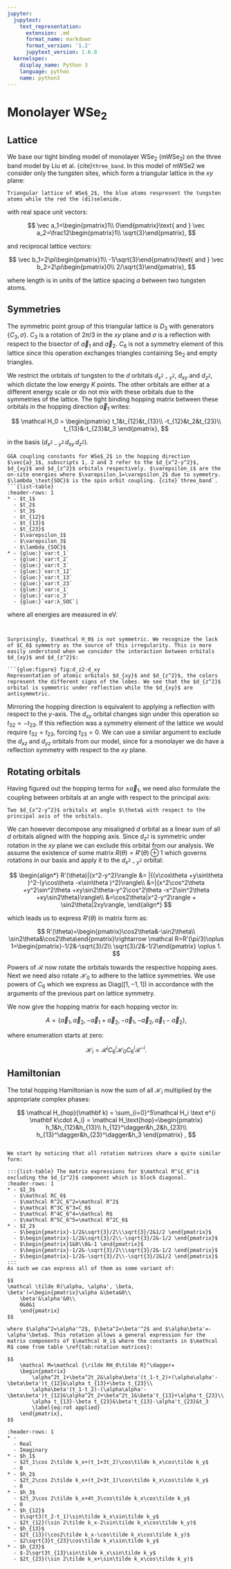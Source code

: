 ```yaml
---
jupyter:
  jupytext:
    text_representation:
      extension: .md
      format_name: markdown
      format_version: '1.2'
      jupytext_version: 1.6.0
  kernelspec:
    display_name: Python 3
    language: python
    name: python3
---
```


# Monolayer WSe$_2$


## Lattice
We base our tight binding model of monolayer WSe$_2$ (mWSe$_2$) on the three band model by Liu et al. {cite}`three_band`. In this model of mWSe2 we consider only the tungsten sites, which form a triangular lattice in the $xy$ plane: 


```{glue:figure} fig:lattice
Triangular lattice of WSe$_2$, the blue atoms respresent the tungsten atoms while the red the (di)selenide.
```

with real space unit vectors:

$$
\vec a_1=\begin{pmatrix}1\\ 0\end{pmatrix}\text{ and } \vec a_2=\frac12\begin{pmatrix}1\\ \sqrt{3}\end{pmatrix},    
$$

and reciprocal lattice vectors:

$$
\vec b_1=2\pi\begin{pmatrix}1\\ -1/\sqrt{3}\end{pmatrix}\text{ and } \vec b_2=2\pi\begin{pmatrix}0\\ 2/\sqrt{3}\end{pmatrix},    
$$

where length is in units of the lattice spacing $a$ between two tungsten atoms.


## Symmetries

The symmetric point group of this triangular lattice is $D_3$ with generators $\{C_3, \sigma\}$. $C_3$ is a rotation of $2\pi/3$ in the $xy$ plane and $\sigma$ is a reflection with respect to the bisector of $\vec a_1$ and $\vec a_2$. $C_6$ is not a symmetry element of this lattice since this operation exchanges triangles containing Se$_2$ and empty triangles.

We restrict the orbitals of tungsten to the $d$ orbitals $d_{x^2-y^2}$, $d_{xy}$ and $d_{z^2}$, which dictate the low energy $K$ points. The other orbitals are either at a different energy scale or do not mix with these orbitals due to the symmetries of the lattice. The tight binding hopping matrix between these orbitals in the hopping direction $\vec a_1$ writes:

$$
    \mathcal H_0 = \begin{pmatrix}
        t_1&t_{12}&t_{13}\\
        -t_{12}&t_2&t_{23}\\
        t_{13}&-t_{23}&t_3
    \end{pmatrix},
$$

in the basis $(d_{x^2-y^2}\, d_{xy}\,d_{z^2})$.


```{admonition} GGA coupling constants in eV
GGA coupling constants for WSe$_2$ in the hopping direction $\vec{a}_1$, subscripts 1, 2 and 3 refer to the $d_{x^2-y^2}$, $d_{xy}$ and $d_{z^2}$ orbitals respectively. $\varepsilon_i$ are the on-site energies where $\varepsilon_1=\varepsilon_2$ due to symmetry. $\lambda_\text{SOC}$ is the spin orbit coupling. {cite}`three_band`.
```{list-table}
:header-rows: 1
* - $t_1$
  - $t_2$
  - $t_3$
  - $t_{12}$
  - $t_{13}$
  - $t_{23}$
  - $\varepsilon_1$
  - $\varepsilon_3$
  - $\lambda_{SOC}$
* - {glue:}`var:t_1`
  - {glue:}`var:t_2`
  - {glue:}`var:t_3`
  - {glue:}`var:t_12`
  - {glue:}`var:t_13`
  - {glue:}`var:t_23`
  - {glue:}`var:ε_1`
  - {glue:}`var:ε_3`
  - {glue:}`var:λ_SOC`|
```
where all energies are measured in eV. 
```


Surprisingly, $\mathcal H_0$ is not symmetric. We recognize the lack of $C_6$ symmetry as the source of this irregularity. This is more easily understood when we consider the interaction between orbitals $d_{xy}$ and $d_{z^2}$:

```{glue:figure} fig:d_z2-d_xy
Representation of atomic orbitals $d_{xy}$ and $d_{z^2}$, the colors represent the different signs of the lobes. We see that the $d_{z^2}$ orbital is symmetric under reflection while the $d_{xy}$ are antisymmetric.
```
Mirroring the hopping direction is equivalent to applying a reflection with respect to the $y$-axis. The $d_{xy}$ orbital changes sign under this operation so $t_{32}=-t_{23}$. If this reflection was a symmetry element of the lattice we would require $t_{32}=t_{23}$, forcing $t_{23}=0$. We can use a similar argument to exclude the $d_{xz}$ and $d_{yz}$ orbitals from our model, since for a monolayer we do have a reflection symmetry with respect to the $xy$ plane.


## Rotating orbitals

Having figured out the hopping terms for $\pm\vec a_1$, we need also formulate the coupling between orbitals at an angle with respect to the principal axis:

```{glue:figure} fig:rotate_orbital
Two $d_{x^2-y^2}$ orbitals at angle $\theta$ with respect to the principal axis of the orbitals.
```

We can however decompose any misaligned $d$ orbital as a linear sum of all $d$ orbitals aligned with the hopping axis. Since $d_{z^2}$ is symmetric under rotation in the $xy$ plane we can exclude this orbital from our analysis. We assume the existence of some matrix $R(\theta) = R'(\theta)\oplus 1$ which governs rotations in our basis and apply it to the $d_{x^2-y^2}$ orbital:

$$
\begin{align*}
R'(\theta)|{x^2-y^2}\rangle &= |{(x\cos\theta +y\sin\theta )^2-(y\cos\theta -x\sin\theta )^2}\rangle\\
&=|{x^2\cos^2\theta +y^2\sin^2\theta +xy\sin2\theta-y^2\cos^2\theta -x^2\sin^2\theta +xy\sin2\theta}\rangle\\
&=\cos2\theta|x^2-y^2\rangle + \sin2\theta|2xy\rangle,
\end{align*}
$$

which leads us to express $R'(\theta)$ in matrix form as:

$$
R'(\theta)=\begin{pmatrix}\cos2\theta&-\sin2\theta\\ \sin2\theta&\cos2\theta\end{pmatrix}\rightarrow \mathcal R=R'(\pi/3)\oplus 1=\begin{pmatrix}-1/2&-\sqrt{3}/2\\ \sqrt{3}/2&-1/2\end{pmatrix} \oplus 1.
$$

Powers of $\mathcal R$ now rotate the orbitals towards the respective hopping axes. Next we need also rotate $\mathcal H_0$ to adhere to the lattice symmetries. We use powers of $C_6$ which we express as $\text{Diag}([1, -1, 1])$ in accordance with the arguments of the previous part on lattice symmetry. 

We now give the hopping matrix for each hopping vector in: 

$$A = \{ \vec a_1, \vec a_2, -\vec a_1+\vec a_2, -\vec a_1, -\vec a_2, \vec a_1-\vec a_2 \} ,$$ 

where enumeration starts at zero:

$$
\mathcal H_i = \mathcal R^i C_6^i \mathcal H_0C_6^i \mathcal R^{-i}.
$$


## Hamiltonian

The total hopping Hamiltonian is now the sum of all $\mathcal H_i$ multiplied by the appropriate complex phases:

$$
\mathcal H_{hop}(\mathbf k) = \sum_{i=0}^5\mathcal H_i \text e^{i \mathbf k\cdot A_i} =     \mathcal H_\text{hop}=\begin{pmatrix}
        h_1&h_{12}&h_{13}\\ h_{12}^\dagger&h_2&h_{23}\\
        h_{13}^\dagger&h_{23}^\dagger&h_3
    \end{pmatrix} ,
$$

```{dropdown} with: (click dropdown for justification)

We start by noticing that all rotation matrices share a quite similar form:

:::{list-table} The matrix expressions for $\mathcal R^iC_6^i$ excluding the $d_{z^2}$ component which is block diagonal.
:header-rows: 1
* - $I_3$
  - $\mathcal RC_6$
  - $\mathcal R^2C_6^2=\mathcal R^2$
  - $\mathcal R^3C_6^3=C_6$
  - $\mathcal R^4C_6^4=\mathcal R$
  - $\mathcal R^5C_6^5=\mathcal R^2C_6$
* - $I_2$
  - $\begin{pmatrix}-1/2&\sqrt{3}/2\\\sqrt{3}/2&1/2 \end{pmatrix}$
  - $\begin{pmatrix}-1/2&\sqrt{3}/2\\-\sqrt{3}/2&-1/2 \end{pmatrix}$
  - $\begin{pmatrix}1&0\\0&-1 \end{pmatrix}$
  - $\begin{pmatrix}-1/2&-\sqrt{3}/2\\\sqrt{3}/2&-1/2 \end{pmatrix}$
  - $\begin{pmatrix}-1/2&-\sqrt{3}/2\\-\sqrt{3}/2&1/2 \end{pmatrix}$ 
:::
As such we can express all of them as some variant of:

$$
\mathcal \tilde R(\alpha, \alpha', \beta, \beta')=\begin{pmatrix}\alpha &\beta&0\\
    \beta'&\alpha'&0\\
    0&0&1
    \end{pmatrix}
$$

where $\alpha^2=\alpha'^2$, $\beta^2=\beta'^2$ and $\alpha\beta'=-\alpha'\beta$. This rotation allows a general expression for the matrix components of $\mathcal H_i$ where the constants in $\mathcal R$ come from table \ref{tab:rotation matrices}:

$$
    \mathcal M=\mathcal {\rilde RH_0\tilde R}^\dagger=
    \begin{pmatrix}
        \alpha^2t_1+\beta^2t_2&\alpha\beta'(t_1-t_2)+(\alpha\alpha'-\beta\beta')t_{12}&\alpha t_{13}+\beta t_{23}\\
        \alpha\beta'(t_1-t_2)-(\alpha\alpha'-\beta\beta')t_{12}&\alpha^2t_2+\beta^2t_1&\beta't_{13}+\alpha't_{23}\\
        \alpha t_{13}-\beta t_{23}&\beta't_{13}-\alpha't_{23}&t_3
        \label{eq:rot applied}
    \end{pmatrix},
$$

```

```{list-table} Hamiltonian components with $\tilde k_x=k_x/2$ and $\tilde k_y = k_y\cdot \sqrt3/2$.
:header-rows: 1
* -  
  - Real
  - Imaginary
* - $h_1$
  - $2t_1\cos 2\tilde k_x+(t_1+3t_2)\cos\tilde k_x\cos\tilde k_y$
  - 0
* - $h_2$
  - $2t_2\cos 2\tilde k_x+(t_2+3t_1)\cos\tilde k_x\cos\tilde k_y$
  - 0
* - $h_3$
  - $2t_3\cos 2\tilde k_x+4t_3\cos\tilde k_x\cos\tilde k_y$
  - 0
* - $h_{12}$
  - $\sqrt3(t_2-t_1)\sin\tilde k_x\sin\tilde k_y$
  - $2t_{12}(\sin 2\tilde k_x-2\sin\tilde k_x\cos\tilde k_y)$
* - $h_{13}$
  - $2t_{13}(\cos2\tilde k_x-\cos\tilde k_x\cos\tilde k_y)$
  - $2\sqrt{3}t_{23}\cos\tilde k_x\sin\tilde k_y$
* - $h_{23}$
  - $-2\sqrt3t_{13}\sin\tilde k_x\sin\tilde k_y$
  - $2t_{23}(\sin 2\tilde k_x+\sin\tilde k_x\cos\tilde k_y)$
```


```{bibliography} references.bib
```

```python

```
